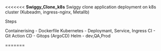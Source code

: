 <<<<<<< **Swiggy_Clone_k8s**
Swiggy clone application deployment on k8s cluster (Kubeadm, ingress-nginx, Metallb)

Steps

Containerising - Dockerfile 
Kubernetes - Deploymant, Service, Ingress
CI - Git Action
CD - Gitops (ArgoCD)
Helm - dev,QA,Prod









=======
>>>>>>>
